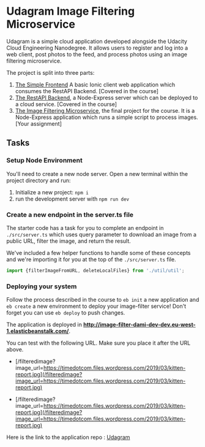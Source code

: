 # Udagram Image Filtering Microservice

Udagram is a simple cloud application developed alongside the Udacity Cloud Engineering Nanodegree. It allows users to register and log into a web client, post photos to the feed, and process photos using an image filtering microservice.

The project is split into three parts:
1. [The Simple Frontend](https://github.com/udacity/cloud-developer/tree/master/course-02/exercises/udacity-c2-frontend)
A basic Ionic client web application which consumes the RestAPI Backend. [Covered in the course]
2. [The RestAPI Backend](https://github.com/udacity/cloud-developer/tree/master/course-02/exercises/udacity-c2-restapi), a Node-Express server which can be deployed to a cloud service. [Covered in the course]
3. [The Image Filtering Microservice](https://github.com/udacity/cloud-developer/tree/master/course-02/project/image-filter-starter-code), the final project for the course. It is a Node-Express application which runs a simple script to process images. [Your assignment]

## Tasks

### Setup Node Environment

You'll need to create a new node server. Open a new terminal within the project directory and run:

1. Initialize a new project: `npm i`
2. run the development server with `npm run dev`

### Create a new endpoint in the server.ts file

The starter code has a task for you to complete an endpoint in `./src/server.ts` which uses query parameter to download an image from a public URL, filter the image, and return the result.

We've included a few helper functions to handle some of these concepts and we're importing it for you at the top of the `./src/server.ts`  file.

```typescript
import {filterImageFromURL, deleteLocalFiles} from './util/util';
```

### Deploying your system

Follow the process described in the course to `eb init` a new application and `eb create` a new environment to deploy your image-filter service! Don't forget you can use `eb deploy` to push changes.

The  application is deployed in **http://image-filter-dami-dev-dev.eu-west-1.elasticbeanstalk.com/**.

You can test with the following URL. 
Make sure you place it after the URL above. 
* [/filteredimage?image_url=https://timedotcom.files.wordpress.com/2019/03/kitten-report.jpg](/filteredimage?image_url=https://timedotcom.files.wordpress.com/2019/03/kitten-report.jpg)

* [/filteredimage?image_url=https://timedotcom.files.wordpress.com/2019/03/kitten-report.jpg](/filteredimage?image_url=https://timedotcom.files.wordpress.com/2019/03/kitten-report.jpg)

Here is the link to the application repo : 
[Udagram](https://github.com/damisparks/udagram)